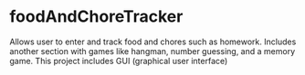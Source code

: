 # foodAndChoreTracker

Allows user to enter and track food and chores such as homework. Includes another section with games like hangman, number guessing, and a memory game. This project includes GUI (graphical user interface) 
